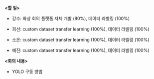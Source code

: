 **<할 일>**

* 강수: 화상 회의 플랫폼 자체 개발 (80%), 데이터 라벨링 (100%)

* 희선: custom dataset transfer learning (100%), 데이터 라벨링 (100%)

* 소은: custom dataset transfer learning (100%), 데이터 라벨링 (100%)

* 예진: custom dataset transfer learning (100%), 데이터 라벨링 (100%)

  

**<회의 내용>**

* YOLO 구동 방법
